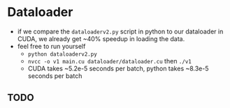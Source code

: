 # Dataloader
- if we compare the `dataloaderv2.py` script in python to our dataloader in CUDA, we already get ~40% speedup in loading the data.
- feel free to run yourself
    - `python dataloaderv2.py`
    - `nvcc -o v1 main.cu dataloader/dataloader.cu` then `./v1`
    - CUDA takes ~5.2e-5 seconds per batch, python takes ~8.3e-5 seconds per batch

## TODO
